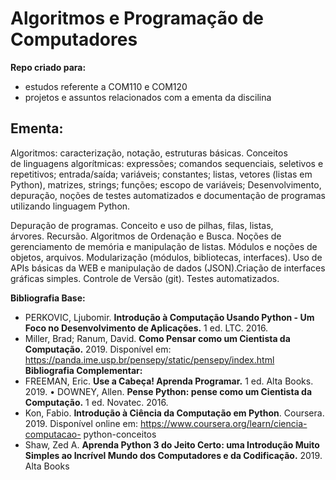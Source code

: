 # Algoritmos e Programação de Computadores

__Repo criado para:__ 
- estudos referente a COM110 e COM120
- projetos e assuntos relacionados com a ementa da discilina

## __Ementa:__ 
Algoritmos: caracterização, notação, estruturas básicas. Conceitos de linguagens algorítmicas: expressões; comandos sequenciais, seletivos e repetitivos; entrada/saída; variáveis; constantes; listas, vetores (listas em Python), matrizes, strings; funções; escopo de variáveis; Desenvolvimento, depuração, noções de testes automatizados e documentação de programas utilizando linguagem Python.

Depuração de programas. Conceito e uso de pilhas, filas, listas, árvores. Recursão. Algoritmos de Ordenação e Busca. Noções de gerenciamento de memória e manipulação de listas. Módulos e noções de objetos, arquivos. Modularização (módulos, bibliotecas, interfaces). Uso de APIs básicas da WEB e manipulação de dados (JSON).Criação de interfaces gráficas simples. Controle de Versão (git). Testes automatizados.

__Bibliografia Base:__
- PERKOVIC, Ljubomir. __Introdução à Computação Usando Python - Um Foco no Desenvolvimento de Aplicações.__ 1 ed. LTC. 2016.
- Miller, Brad; Ranum, David. __Como Pensar como um Cientista da Computação.__ 2019. Disponível em: https://panda.ime.usp.br/pensepy/static/pensepy/index.html
__Bibliografia Complementar:__
- FREEMAN, Eric. __Use a Cabeça! Aprenda Programar.__ 1 ed. Alta Books. 2019. • DOWNEY, Allen. __Pense Python: pense como um Cientista da Computação.__ 1 ed.
Novatec. 2016.
- Kon, Fabio. __Introdução à Ciência da Computação em Python__. Coursera. 2019. Disponível online em: https://www.coursera.org/learn/ciencia-computacao-
python-conceitos
- Shaw, Zed A. __Aprenda Python 3 do Jeito Certo: uma Introdução Muito Simples ao Incrível Mundo dos Computadores e da Codificação.__ 2019. Alta Books
